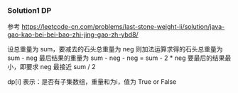 ### Solution1 DP


参考 https://leetcode-cn.com/problems/last-stone-weight-ii/solution/java-gao-kao-bei-bei-bao-zhi-jing-gao-zh-ybd8/


设总重量为 sum，要减去的石头总重量为 neg
则加法运算求得的石头总重量为 sum - neg
最后结果的重量为 sum - neg - neg = sum - 2 * neg
要最后的结果最小，即要求 neg 最接近 sum / 2


dp[i] 表示：是否有子集数组，重量和为i，值为 True or False

